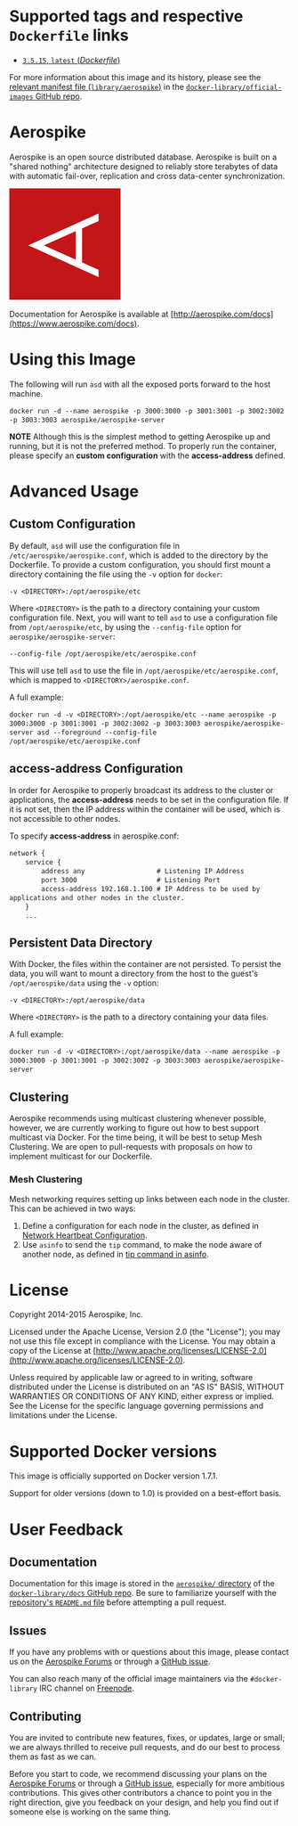 # Supported tags and respective `Dockerfile` links

-	[`3.5.15`, `latest` (*Dockerfile*)](https://github.com/aerospike/aerospike-server.docker/blob/72ffa717934d7b8b4a63a86537749cc43e42161a/Dockerfile)

For more information about this image and its history, please see the [relevant manifest file (`library/aerospike`)](https://github.com/docker-library/official-images/blob/master/library/aerospike) in the [`docker-library/official-images` GitHub repo](https://github.com/docker-library/official-images).

# Aerospike

Aerospike is an open source distributed database. Aerospike is built on a "shared nothing" architecture designed to reliably store terabytes of data with automatic fail-over, replication and cross data-center synchronization.

![logo](https://raw.githubusercontent.com/docker-library/docs/master/aerospike/logo.png)

Documentation for Aerospike is available at [http://aerospike.com/docs](https://www.aerospike.com/docs).

# Using this Image

The following will run `asd` with all the exposed ports forward to the host machine.

	docker run -d --name aerospike -p 3000:3000 -p 3001:3001 -p 3002:3002 -p 3003:3003 aerospike/aerospike-server

**NOTE** Although this is the simplest method to getting Aerospike up and running, but it is not the preferred method. To properly run the container, please specify an **custom configuration** with the **access-address** defined.

# Advanced Usage

## Custom Configuration

By default, `asd` will use the configuration file in `/etc/aerospike/aerospike.conf`, which is added to the directory by the Dockerfile. To provide a custom configuration, you should first mount a directory containing the file using the `-v` option for `docker`:

	-v <DIRECTORY>:/opt/aerospike/etc

Where `<DIRECTORY>` is the path to a directory containing your custom configuration file. Next, you will want to tell `asd` to use a configuration file from `/opt/aerospike/etc`, by using the `--config-file` option for `aerospike/aerospike-server`:

	--config-file /opt/aerospike/etc/aerospike.conf

This will use tell `asd` to use the file in `/opt/aerospike/etc/aerospike.conf`, which is mapped to `<DIRECTORY>/aerospike.conf`.

A full example:

	docker run -d -v <DIRECTORY>:/opt/aerospike/etc --name aerospike -p 3000:3000 -p 3001:3001 -p 3002:3002 -p 3003:3003 aerospike/aerospike-server asd --foreground --config-file /opt/aerospike/etc/aerospike.conf

## access-address Configuration

In order for Aerospike to properly broadcast its address to the cluster or applications, the **access-address** needs to be set in the configuration file. If it is not set, then the IP address within the container will be used, which is not accessible to other nodes.

To specify **access-address** in aerospike.conf:

	network {
	    service {
	        address any                  # Listening IP Address
	        port 3000                    # Listening Port
	        access-address 192.168.1.100 # IP Address to be used by applications and other nodes in the cluster.
	    }
	    ...

## Persistent Data Directory

With Docker, the files within the container are not persisted. To persist the data, you will want to mount a directory from the host to the guest's `/opt/aerospike/data` using the `-v` option:

	-v <DIRECTORY>:/opt/aerospike/data

Where `<DIRECTORY>` is the path to a directory containing your data files.

A full example:

	docker run -d -v <DIRECTORY>:/opt/aerospike/data --name aerospike -p 3000:3000 -p 3001:3001 -p 3002:3002 -p 3003:3003 aerospike/aerospike-server

## Clustering

Aerospike recommends using multicast clustering whenever possible, however, we are currently working to figure out how to best support multicast via Docker. For the time being, it will be best to setup Mesh Clustering. We are open to pull-requests with proposals on how to implement multicast for our Dockerfile.

### Mesh Clustering

Mesh networking requires setting up links between each node in the cluster. This can be achieved in two ways:

1.	Define a configuration for each node in the cluster, as defined in [Network Heartbeat Configuration](http://www.aerospike.com/docs/operations/configure/network/heartbeat/#mesh-unicast-heartbeat).
2.	Use `asinfo` to send the `tip` command, to make the node aware of another node, as defined in [tip command in asinfo](http://www.aerospike.com/docs/tools/asinfo/#tip).

# License

Copyright 2014-2015 Aerospike, Inc.

Licensed under the Apache License, Version 2.0 (the "License"); you may not use this file except in compliance with the License. You may obtain a copy of the License at [http://www.apache.org/licenses/LICENSE-2.0](http://www.apache.org/licenses/LICENSE-2.0).

Unless required by applicable law or agreed to in writing, software distributed under the License is distributed on an "AS IS" BASIS, WITHOUT WARRANTIES OR CONDITIONS OF ANY KIND, either express or implied. See the License for the specific language governing permissions and limitations under the License.

# Supported Docker versions

This image is officially supported on Docker version 1.7.1.

Support for older versions (down to 1.0) is provided on a best-effort basis.

# User Feedback

## Documentation

Documentation for this image is stored in the [`aerospike/` directory](https://github.com/docker-library/docs/tree/master/aerospike) of the [`docker-library/docs` GitHub repo](https://github.com/docker-library/docs). Be sure to familiarize yourself with the [repository's `README.md` file](https://github.com/docker-library/docs/blob/master/README.md) before attempting a pull request.

## Issues

If you have any problems with or questions about this image, please contact us on the [Aerospike Forums](https://discuss.aerospike.com) or through a [GitHub issue](https://github.com/aerospike/aerospike-server.docker/issues).

You can also reach many of the official image maintainers via the `#docker-library` IRC channel on [Freenode](https://freenode.net).

## Contributing

You are invited to contribute new features, fixes, or updates, large or small; we are always thrilled to receive pull requests, and do our best to process them as fast as we can.

Before you start to code, we recommend discussing your plans on the [Aerospike Forums](https://discuss.aerospike.com) or through a [GitHub issue](https://github.com/aerospike/aerospike-server.docker/issues), especially for more ambitious contributions. This gives other contributors a chance to point you in the right direction, give you feedback on your design, and help you find out if someone else is working on the same thing.
